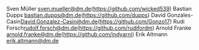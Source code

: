 Sven Müller <sven.mueller@dm.de>(https://github.com/wicked539)
Bastian Dupps <bastian.dupps@dm.de>(https://github.com/dupps)
David Gonzales-Casin<David.Gonzalez-Casin@dm.de>(https://github.com/Gonzo17)
Rudi Forsch<rudolf.forsch@dm.de>(https://github.com/rudifordm)
Arnold Franke <arnold.franke@dm.de>(https://github.com/indyarni)
Erik Altmann <erik.altmann@dm.de>
